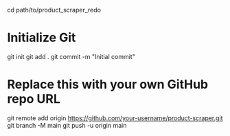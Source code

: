 
cd path/to/product_scraper_redo

# Initialize Git
git init
git add .
git commit -m "Initial commit"

# Replace this with your own GitHub repo URL
git remote add origin https://github.com/your-username/product-scraper.git
git branch -M main
git push -u origin main

